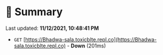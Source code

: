 # 📖 Summary
Last updated: **11/12/2021, 10:48:41 PM**

- `GET` [https://Bhadwa-sala.toxicblte.repl.co](https://Bhadwa-sala.toxicblte.repl.co) - **Down** (201ms)
